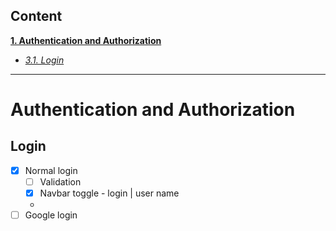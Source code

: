 ## Content

**[1. Authentication and Authorization](#Authentication-and-Authorization)**

- _[3.1. Login](#login)_

---

# Authentication and Authorization

## Login

- [x] Normal login
  - [ ] Validation
  - [x] Navbar toggle - login | user name
  -
- [ ] Google login
